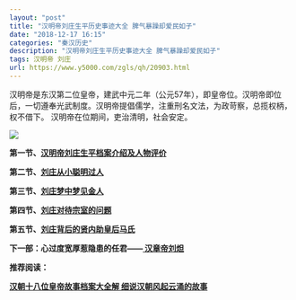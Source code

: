 ```yaml
---
layout: "post"
title: "汉明帝刘庄生平历史事迹大全 脾气暴躁却爱民如子"
date: "2018-12-17 16:15"
categories: "秦汉历史"
description: "汉明帝刘庄生平历史事迹大全 脾气暴躁却爱民如子"
tags: 汉明帝 刘庄
url: https://www.y5000.com/zgls/qh/20903.html
---
```






汉明帝是东汉第二位皇帝，建武中元二年（公元57年），即皇帝位。汉明帝即位后，一切遵奉光武制度。汉明帝提倡儒学，注重刑名文法，为政苛察，总揽权柄，权不借下。
汉明帝在位期间，吏治清明，社会安定。

![](https://img.y5000.com/uploads/allimg/170503/8-1F50316102V28.jpg)

**第一节、[汉明帝刘庄生平档案介绍及人物评价](https://www.y5000.com/zgls/qh/20898.html)**

**第二节、[刘庄从小聪明过人](https://www.y5000.com/zgls/qh/20899.html)**

**第三节、[刘庄梦中梦见金人](https://www.y5000.com/zgls/qh/20900.html)**

**第四节、[刘庄对待宗室的问题](https://www.y5000.com/zgls/qh/20901.html)**

**第五节、[刘庄背后的贤内助皇后马氏](https://www.y5000.com/zgls/qh/20902.html)**

**下一部：心过度宽厚惹隐患的任君——[ 汉章帝刘炟](https://www.y5000.com/zgls/qh/20916.html)**

**推荐阅读：**

[**汉朝十八位皇帝故事档案大全解 细说汉朝风起云涌的故事**](https://www.y5000.com/zgls/qh/21041.html)
